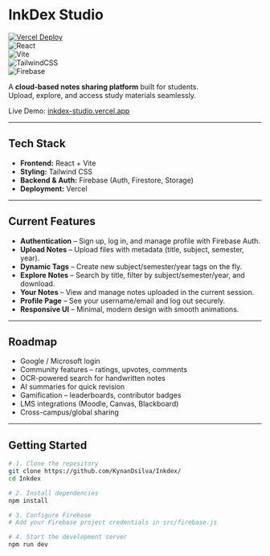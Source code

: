 # InkDex Studio  

[![Vercel Deploy](https://img.shields.io/badge/Deployed%20on-Vercel-black?logo=vercel)](https://inkdex-studio.vercel.app)  
![React](https://img.shields.io/badge/Frontend-React-61DAFB?logo=react&logoColor=white)  
![Vite](https://img.shields.io/badge/Build-Vite-646CFF?logo=vite&logoColor=white)  
![TailwindCSS](https://img.shields.io/badge/Styling-TailwindCSS-38B2AC?logo=tailwind-css&logoColor=white)  
![Firebase](https://img.shields.io/badge/Backend-Firebase-FFCA28?logo=firebase&logoColor=black)  

A **cloud-based notes sharing platform** built for students.  
Upload, explore, and access study materials seamlessly.  

Live Demo: [inkdex-studio.vercel.app](https://inkdex-studio.vercel.app)

---

## Tech Stack
- **Frontend:** React + Vite  
- **Styling:** Tailwind CSS  
- **Backend & Auth:** Firebase (Auth, Firestore, Storage)  
- **Deployment:** Vercel  

---

## Current Features
- **Authentication** – Sign up, log in, and manage profile with Firebase Auth.  
- **Upload Notes** – Upload files with metadata (title, subject, semester, year).  
- **Dynamic Tags** – Create new subject/semester/year tags on the fly.  
- **Explore Notes** – Search by title, filter by subject/semester/year, and download.  
- **Your Notes** – View and manage notes uploaded in the current session.  
- **Profile Page** – See your username/email and log out securely.  
- **Responsive UI** – Minimal, modern design with smooth animations.  

---

## Roadmap
- Google / Microsoft login  
- Community features – ratings, upvotes, comments  
- OCR-powered search for handwritten notes  
- AI summaries for quick revision  
- Gamification – leaderboards, contributor badges  
- LMS integrations (Moodle, Canvas, Blackboard)  
- Cross-campus/global sharing  

---

## Getting Started
```bash
# 1. Clone the repository
git clone https://github.com/KynanDsilva/Inkdex/
cd Inkdex

# 2. Install dependencies
npm install

# 3. Configure Firebase
# Add your Firebase project credentials in src/firebase.js

# 4. Start the development server
npm run dev
```
